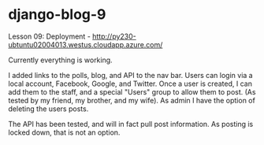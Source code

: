 # django-blog-9

Lesson 09:  Deployment - http://py230-ubtuntu02004013.westus.cloudapp.azure.com/

Currently everything is working.  

I added links to the polls, blog, and API to the nav bar.  Users can login via a local account, Facebook, Google, and Twitter.  Once a user is created, I can add them to the staff, and a special "Users" group to allow them to post.  (As tested by my friend, my brother, and my wife).  As admin I have the option of deleting the users posts.

The API has been tested, and will in fact pull post information.  As posting is locked down, that is not an option.
